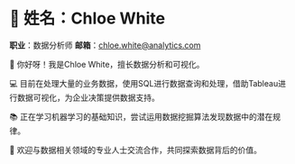 # 👤 姓名：Chloe White
**职业**：数据分析师
**邮箱**：chloe.white@analytics.com

👋 你好呀！我是Chloe White，擅长数据分析和可视化。

💻 目前在处理大量的业务数据，使用SQL进行数据查询和处理，借助Tableau进行数据可视化，为企业决策提供数据支持。

📚 正在学习机器学习的基础知识，尝试运用数据挖掘算法发现数据中的潜在规律。

🤝 欢迎与数据相关领域的专业人士交流合作，共同探索数据背后的价值。
